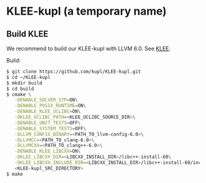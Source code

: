 KLEE-kupl (a temporary name)
=============================

## Build KLEE
We recommend to build our KLEE-kupl with LLVM 6.0. See [KLEE](https://klee.github.io/releases/docs/v2.1/build-llvm60/).

Build:
```sh
$ git clone https://github.com/kupl/KLEE-kupl.git
$ cd ~/KLEE-kupl
$ mkdir build
$ cd build
$ cmake \
   -DENABLE_SOLVER_STP=ON\
   -DENABLE_POSIX_RUNTIME=ON\
   -DENABLE_KLEE_UCLIBC=ON\
   -DKLEE_UCLIBC_PATH=<KLEE_UCLIBC_SOURCE_DIR>\
   -DENABLE_UNIT_TESTS=OFF\
   -DENABLE_SYSTEM_TESTS=OFF\
   -DLLVM_CONFIG_BINARY=<PATH_TO_llvm-config-6.0>\
   -DLLVMCC=<PATH_TO_clang-6.0>\
   -DLLVMCXX=<PATH_TO_clang++-6.0>\
   -DENABLE_KLEE_LIBCXX=ON\
   -DKLEE_LIBCXX_DIR=<LIBCXX_INSTALL_DIR>/libc++-install-60\
   -DKLEE_LIBCXX_INCLUDE_DIR=<LIBCXX_INSTALL_DIR>/libc++-install-60/include/c++/v1\
   <KLEE-kupl_SRC_DIRECTORY>
$ make
```
